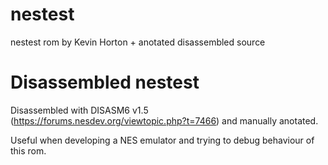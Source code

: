 # nestest
nestest rom by Kevin Horton + anotated disassembled source

# Disassembled nestest
Disassembled with DISASM6 v1.5 (https://forums.nesdev.org/viewtopic.php?t=7466) and 
manually anotated.

Useful when developing a NES emulator and trying to debug behaviour of this rom.